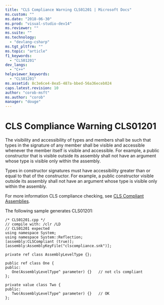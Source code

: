 ```yaml
---
title: "CLS Compliance Warning CLS01201 | Microsoft Docs"
ms.custom: ""
ms.date: "2018-06-30"
ms.prod: "visual-studio-dev14"
ms.reviewer: ""
ms.suite: ""
ms.technology: 
  - "devlang-csharp"
ms.tgt_pltfrm: ""
ms.topic: "article"
f1_keywords: 
  - "CLS01201"
dev_langs: 
  - "C++"
helpviewer_keywords: 
  - "CLS01201"
ms.assetid: 8c3e6ce4-8ea5-487a-bbed-56a36eceb024
caps.latest.revision: 10
author: "corob-msft"
ms.author: "corob"
manager: "douge"
---
```

# CLS Compliance Warning CLS01201
The visibility and accessibility of types and members shall be such that types in the signature of any member shall be visible and accessible whenever the member itself is visible and accessible. For example, a public constructor that is visible outside its assembly shall not have an argument whose type is visible only within the assembly.  
  
 Types in constructor signatures must have accessibility greater than or equal to that of the constructor.  For example, a public constructor visible outside its assembly shall not have an argument whose type is visible only within the assembly.  
  
 For more information CLS compliance checking, see [CLS Compliant Assemblies](http://msdn.microsoft.com/en-us/3320b57e-ea55-4697-a17d-f509a36a3c93).  
  
 The following sample generates CLS01201:  
  
```  
/* CLS01201.cpp */  
// compile with: /clr /LD  
// CLS01201 expected  
using namespace System;  
using namespace System::Reflection;  
[assembly:CLSCompliant (true)];  
[assembly:AssemblyKeyFile("clscompliance.snk")];  
  
private ref class AssemblyLevelType {};  
  
public ref class One {  
public:  
   One(AssemblyLevelType^ parameter) {}   // not cls compliant  
};  
  
private value class Two {  
public:  
   Two(AssemblyLevelType^ parameter) {}   // OK  
};  
```